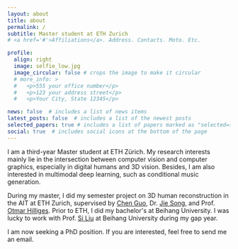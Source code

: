 ```yaml
---
layout: about
title: about
permalink: /
subtitle: Master student at ETH Zurich
# <a href='#'>Affiliations</a>. Address. Contacts. Moto. Etc.

profile:
  align: right
  image: selfie_low.jpg
  image_circular: false # crops the image to make it circular
  # more_info: >
  #   <p>555 your office number</p>
  #   <p>123 your address street</p>
  #   <p>Your City, State 12345</p>

news: false  # includes a list of news items
latest_posts: false  # includes a list of the newest posts
selected_papers: true # includes a list of papers marked as "selected={true}"
social: true  # includes social icons at the bottom of the page
---
```


I am a third-year Master student at ETH Zürich. My research interests mainly lie in the intersection between computer vision and computer graphics, especially in digital humans and 3D vision. Besides, I am also interested in multimodal deep learning, such as conditional music generation. 

During my master, I did my semester project on 3D human reconstruction in the AIT at ETH Zurich, supervised by [Chen Guo](https://ait.ethz.ch/people/cheguo), Dr. [Jie Song](https://ait.ethz.ch/people/song), and Prof. [Otmar Hilliges](https://ait.ethz.ch/people/hilliges). Prior to ETH, I did my bachelor's at Beihang University. I was lucky to work with Prof. [Si Liu](https://colalab.net/people) at Beihang University during my gap year.

I am now seeking a PhD position. If you are interested, feel free to send me an email.